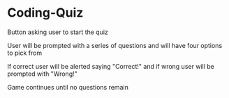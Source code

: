 # Coding-Quiz

Button asking user to start the quiz

User will be prompted with a series of questions and will have four options to pick from

If correct user will be alerted saying "Correct!" and if wrong user will be prompted with "Wrong!"

Game continues until no questions remain
